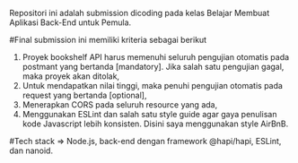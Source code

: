 Repositori ini adalah submission dicoding pada kelas Belajar Membuat Aplikasi Back-End untuk Pemula.

#Final submission ini memiliki kriteria sebagai berikut
1. Proyek bookshelf API harus memenuhi seluruh pengujian otomatis pada postmant yang bertanda [mandatory]. Jika salah satu pengujian gagal, maka proyek akan ditolak,
2. Untuk mendapatkan nilai tinggi, maka penuhi pengujian otomatis pada request yang bertanda [optional],
3. Menerapkan CORS pada seluruh resource yang ada,
4. Menggunakan ESLint dan salah satu style guide agar gaya penulisan kode Javascript lebih konsisten. Disini saya menggunakan style AirBnB.

#Tech stack => Node.js, back-end dengan framework @hapi/hapi, ESLint, dan nanoid.
